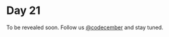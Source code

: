 # Day 21

To be revealed soon. Follow us [@codecember](https://twitter.com/codecember_ink) and stay tuned.
